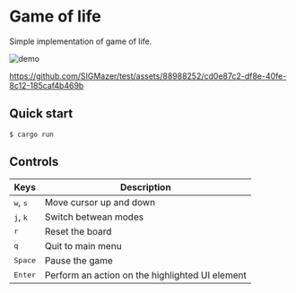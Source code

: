 # Game of life

Simple implementation of game of life.

![demo](./demo.gif)

https://github.com/SIGMazer/test/assets/88988252/cd0e87c2-df8e-40fe-8c12-185caf4b469b

## Quick start
```console
$ cargo run
```

## Controls

|Keys|Description|
|---|---|
|<kbd>w</kbd>, <kbd>s</kbd>|Move cursor up and down|
|<kbd>j</kbd>, <kbd>k</kbd>|Switch betwean modes|
|<kbd>r</kbd>|Reset the board|
|<kbd>q</kbd>|Quit to main menu |
|<kbd>Space</kbd>|Pause the game|
|<kbd>Enter</kbd>|Perform an action on the highlighted UI element|
